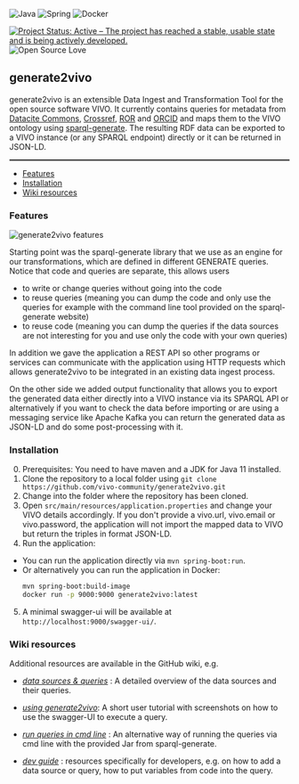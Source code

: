 ![Java](https://img.shields.io/badge/java-%23ED8B00.svg?style=for-the-badge&logo=java&logoColor=white)
![Spring](https://img.shields.io/badge/spring-%236DB33F.svg?style=for-the-badge&logo=spring&logoColor=white)
![Docker](https://img.shields.io/badge/docker-%230db7ed.svg?style=for-the-badge&logo=docker&logoColor=white)

[![Project Status: Active – The project has reached a stable, usable state and is being actively developed.](https://www.repostatus.org/badges/latest/active.svg)](https://www.repostatus.org/#active)
![Open Source Love](https://badges.frapsoft.com/os/v3/open-source.svg?v=102)

## generate2vivo
generate2vivo is an extensible Data Ingest and Transformation Tool for the open source software VIVO.
It currently contains queries for metadata from [Datacite Commons](https://commons.datacite.org/), [Crossref](https://www.crossref.org/), [ROR](https://ror.org/) and [ORCID](https://orcid.org/)
and maps them to the VIVO ontology using [sparql-generate](https://ci.mines-stetienne.fr/sparql-generate/index.html).
The resulting RDF data can be exported to a VIVO instance (or any SPARQL endpoint) directly or it can be returned in JSON-LD.

<hr style="border:1px solid gray"> </hr>

- [Features](#features)
- [Installation](#installation)
- [Wiki resources](#wiki-resources)


### Features
![generate2vivo features](https://raw.githubusercontent.com/wiki/vivo-community/generate2vivo/images/generate2vivo.png)

Starting point was the sparql-generate library that we use as an engine for our transformations, which are
defined in different GENERATE queries. Notice that code and queries are separate, this allows users
* to write or change queries without going into the code
* to reuse queries (meaning you can dump the code and only use the queries for example with the command line
  tool provided on the sparql-generate website)
* to reuse code (meaning you can dump the queries if the data sources are not interesting for you and use only the code with your own queries)


In addition we gave the application a REST API so other programs or services can communicate with the application using HTTP requests which allows generate2vivo to be integrated in an existing data ingest process.


On the other side we added output functionality that allows you to export the generated data either directly into a VIVO instance via its SPARQL API or alternatively if you want to check the data before importing or are using a messaging service like Apache Kafka you can return the generated data as
JSON-LD and do some post-processing with it.


### Installation
0. Prerequisites: You need to have maven and a JDK for Java 11 installed.
1. Clone the repository to a local folder using `git clone https://github.com/vivo-community/generate2vivo.git`
2. Change into the folder where the repository has been cloned.
3. Open `src/main/resources/application.properties` and change your VIVO details accordingly.
   If you don't provide a vivo.url, vivo.email or vivo.password, the application will not import the mapped data to VIVO but return the triples in format JSON-LD.
4. Run the application:
* You can run the application directly via `mvn spring-boot:run`.
* Or alternatively you can run the application in Docker:
  ```bash
  mvn spring-boot:build-image
  docker run -p 9000:9000 generate2vivo:latest
  ```

5. A minimal swagger-ui will be available at `http://localhost:9000/swagger-ui/`.

### Wiki resources
Additional resources are available in the GitHub wiki, e.g.

* _[data sources & queries](https://github.com/vivo-community/generate2vivo/wiki/data-sources-&-queries)_ :
A detailed overview of the data sources and their queries.

* _[using generate2vivo](https://github.com/vivo-community/generate2vivo/wiki/using-generate2vivo)_: A short user tutorial with screenshots on how to use the swagger-UI to execute a query.

* _[run queries in cmd line](https://github.com/vivo-community/generate2vivo/wiki/install-&-run#run-in-command-line)_ :
  An alternative way of running the queries via cmd line with the provided Jar from sparql-generate.

* _[dev guide](https://github.com/vivo-community/generate2vivo/wiki/dev-guide)_ : resources specifically for developers, e.g. on how to add a data source or query, how to put variables from code into the query.